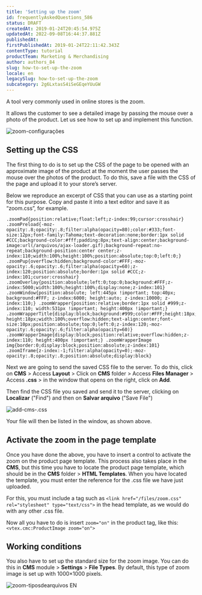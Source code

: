 ```yaml
---
title: 'Setting up the zoom'
id: frequentlyAskedQuestions_586
status: DRAFT
createdAt: 2019-01-24T20:45:54.975Z
updatedAt: 2022-09-08T16:44:37.881Z
publishedAt: 
firstPublishedAt: 2019-01-24T22:11:42.343Z
contentType: tutorial
productTeam: Marketing & Merchandising
author: authors_84
slug: how-to-set-up-the-zoom
locale: en
legacySlug: how-to-set-up-the-zoom
subcategory: 2g6LxtasS4iSeGEqeYUuGW
---
```


A tool very commonly used in online stores is the zoom.

It allows the customer to see a detailed image by passing the mouse over a photo of the product. Let us see how to set up and implement this function.

![zoom-configurações](//images.ctfassets.net/alneenqid6w5/2syaIncF2UeOw0YgOcOSIq/02d931bb81ef413ad248f21e518fbd24/zoom.png)

## Setting up the CSS

The first thing to do is to set up the CSS of the page to be opened with an approximate image of the product at the moment the user passes the mouse over the photos of the product. To do this, save a file with the CSS of the page and upload it to your store’s server.

Below we reproduce an excerpt of CSS that you can use as a starting point for this purpose. Copy and paste it into a text editor and save it as “zoom.css”, for example.

```
.zoomPad{position:relative;float:left;z-index:99;cursor:crosshair} .zoomPreload{-moz-opacity:.8;opacity:.8;filter:alpha(opacity=80);color:#333;font-size:12px;font-family:Tahoma;text-decoration:none;border:1px solid #CCC;background-color:#fff;padding:8px;text-align:center;background-image:url(/arquivos/ajax-loader.gif);background-repeat:no-repeat;background-position:center center;z-index:110;width:100%;height:100%;position:absolute;top:0;left:0;} .zoomPup{overflow:hidden;background-color:#FFF;-moz-opacity:.6;opacity:.6;filter:alpha(opacity=60);z-index:120;position:absolute;border:1px solid #CCC;z-index:101;cursor:crosshair} .zoomOverlay{position:absolute;left:0;top:0;background:#FFF;z-index:5000;width:100%;height:100%;display:none;z-index:101} .zoomWindow{position:absolute; left:445px !important; top:40px; background:#FFF; z-index:6000; height:auto; z-index:10000; z-index:110;} .zoomWrapper{position:relative;border:1px solid #999;z-index:110; width:531px !important; height:400px !important;} .zoomWrapperTitle{display:block;background:#999;color:#FFF;height:18px;line-height:18px;width:100%;overflow:hidden;text-align:center;font-size:10px;position:absolute;top:0;left:0;z-index:120;-moz-opacity:.6;opacity:.6;filter:alpha(opacity=60)} .zoomWrapperImage{display:block;position:relative;overflow:hidden;z-index:110; height:400px !important;} .zoomWrapperImage img{border:0;display:block;position:absolute;z-index:101} .zoomIframe{z-index:-1;filter:alpha(opacity=0);-moz-opacity:.8;opacity:.8;position:absolute;display:block}
```

Next we are going to send the saved CSS file to the server. To do this, click on **CMS** > Access **Layout** > Click on **CMS** folder > Access **Files Manager** > Access **.css** > in the window that opens on the right, click on **Add**.

Then find the CSS file you saved and send it to the server, clicking on **Localizar** ("Find") and then on **Salvar arquivo** ("Save File")

![add-cms-.css ](//images.ctfassets.net/alneenqid6w5/ZXAryRqp4AAosaKM2qmQa/40058a1db81bde2207c60158c682b667/add_.css.png)

Your file will then be listed in the window, as shown above.

## Activate the zoom in the page template

Once you have done the above, you have to insert a control to activate the zoom on the product page template. This process also takes place in the **CMS**, but this time you have to locate the product page template, which should be in the **CMS** folder > **HTML Templates**. When you have located the template, you must enter the reference for the .css file we have just uploaded. 

For this, you must include a tag such as `<link href="/files/zoom.css" rel="stylesheet" type="text/css">` in the head template, as we would do with any other .css file. 

Now all you have to do is insert `zoom="on"` in the product tag, like this:
`<vtex.cmc:ProductImage zoom="on">`

## Working conditions

You also have to set up the standard size for the zoom image. You can do this in **CMS** module > **Settings** > **File Types**. By default, this type of zoom image is set up with 1000×1000 pixels.

![zoom-tiposdearquivos EN](//images.ctfassets.net/alneenqid6w5/36CmHtsFyg0Ue2wuwYw8QG/de092d8f46a6e304744482144561747d/zoom_file_types.png)
